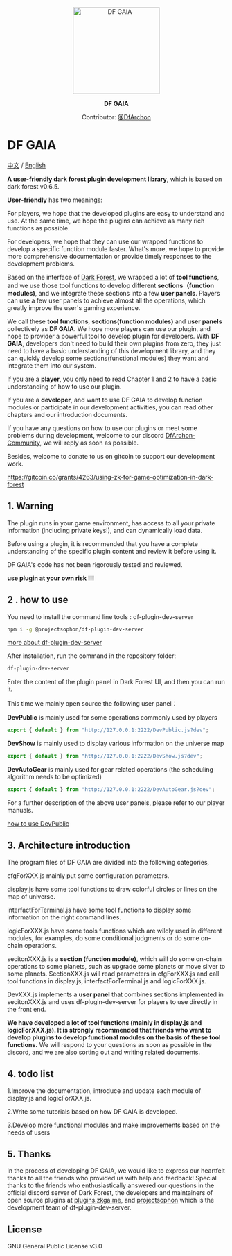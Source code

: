 <div align="center">
	<img width="200" src="https://user-images.githubusercontent.com/25214732/171180699-93dcd410-d594-4627-bbff-d139597b0617.png" alt="DF GAIA">
</div>


<p align="center">
	<b>DF GAIA</b>
</p>


<p align="center">
  Contributor: <a href="https://twitter.com/DfArchon">@DfArchon</a>
</p>


# DF GAIA

[中文](https://github.com/dfarchon/DF-GAIA/blob/main/README.zh-cn.md) /
[English](https://github.com/dfarchon/DF-GAIA/blob/main/README.md)

**A user-friendly dark forest plugin development library**, which is based  on dark forest v0.6.5.

**User-friendly** has two meanings:

For players, we hope that the developed plugins are easy to understand and use. At the same time, we hope the plugins can achieve as many rich functions as possible.

For developers, we hope that they can use our wrapped functions to develop a specific function module faster. What's more, we hope to provide more comprehensive documentation or provide timely responses to the development problems.

Based on the interface of [Dark Forest](https://zkga.me/), we wrapped a lot of **tool functions**, and we use those tool functions to develop different **sections（function modules)**, and we integrate these sections into a few **user panels**. Players can use a few user panels to achieve almost all the operations, which greatly improve the user's gaming experience.

We call these **tool functions**, **sections(function modules)** and **user panels** collectively as **DF GAIA**. We hope more players can use our plugin, and hope to provider a powerful tool to develop plugin for developers. With **DF GAIA**, developers don't need to build their own plugins from zero, they just need to have a basic understanding of this development library, and they can quickly develop some sections(functional modules) they want and integrate them into our system.

If you are a **player**, you only need to read Chapter 1 and 2 to have a basic understanding of how to use our plugin.

If you are a **developer**, and want to use DF GAIA to develop function modules or participate in our development activities, you can read other chapters and our introduction documents.

If you have any questions on how to use our plugins or meet some problems during development, welcome to our discord [DfArchon-Community](https://discord.gg/XkudXPAWZF), we will reply as soon as possible.

Besides, welcome to donate to us on gitcoin to support our development work.

https://gitcoin.co/grants/4263/using-zk-for-game-optimization-in-dark-forest

## 1. Warning 

The plugin runs in your game environment, has access to all your private information (including private keys!), and can dynamically load data.

Before using a plugin, it is recommended that you have a complete understanding of the specific plugin content and review it before using it.

DF GAIA's code has not been rigorously tested and reviewed.

 **use plugin at your own risk !!!**

## 2 . how to use 

You need to install the command line tools : df-plugin-dev-server 

```bash
npm i -g @projectsophon/df-plugin-dev-server
```

[more about df-plugin-dev-server](https://github.com/projectsophon/df-plugin-dev-server)

After installation, run the command in the repository folder:

```bash
df-plugin-dev-server
```

Enter the content of the plugin panel in Dark Forest UI, and then you can run it.

This time we mainly open source the following user panel：

**DevPublic** is mainly used for some operations commonly used by players

```js
export { default } from "http://127.0.0.1:2222/DevPublic.js?dev";
```

**DevShow** is mainly used to display various information on the universe map

```js
export { default } from "http://127.0.0.1:2222/DevShow.js?dev";
```

**DevAutoGear** is mainly used for gear related operations (the scheduling algorithm needs to be optimized)

```js
export { default } from "http://127.0.0.1:2222/DevAutoGear.js?dev";
```

For a further description of the above user panels, please refer to our player manuals.

[how to use DevPublic](https://github.com/dfarchon/DF-GAIA/blob/main/docs/DevPublic.en-us.md)



## 3. Architecture introduction

The program files of DF GAIA are divided into the following categories,

cfgForXXX.js mainly put some configuration parameters.

display.js have some tool functions to draw colorful circles or lines on the map of universe.

interfactForTerminal.js have some tool functions to display some information on the right command lines.

logicForXXX.js have some tools functions which are wildly used in different modules, for examples, do some conditional judgments or do some on-chain operations.

secitonXXX.js is a **section (function module)**, which will do some on-chain operations to some planets, such as upgrade some planets or move silver to some planets. SectionXXX.js will read parameters in cfgForXXX.js and call tool functions in display.js, interfactForTerminal.js and logicForXXX.js.

DevXXX.js implements a **user panel** that combines sections implemented in secitonXXX.js and uses df-plugin-dev-server for players to use directly in the front end.



**We have developed a lot of tool functions (mainly in display.js and logicForXXX.js). It is strongly recommended that friends who want to develop plugins to develop functional modules on the basis of these tool functions.** We will respond to your questions as soon as possible in the discord, and we are also sorting out and writing related documents.

## 4. todo list

1.Improve the documentation, introduce and update each module of display.js and logicForXXX.js.

2.Write some tutorials based on how DF GAIA is developed.

3.Develop more functional modules and make improvements based on the needs of users



## 5. Thanks

In the process of developing DF GAIA, we would like to express our heartfelt thanks to all the friends who provided us with help and feedback!  Special thanks to the friends who enthusiastically answered our questions in the official discord server of Dark Forest, the developers and maintainers of open source plugins at [plugins.zkga.me](https://plugins.zkga.me), and [projectsophon](https://github.com/projectsophon) which is the development team of df-plugin-dev-server.



## License

GNU General Public License v3.0





